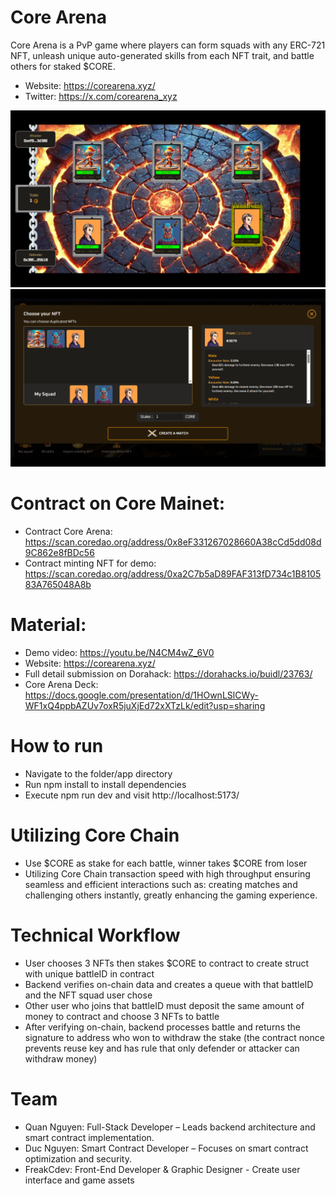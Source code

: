 # Core Arena
Core Arena is a PvP game where players can form squads with any ERC-721 NFT, unleash unique auto-generated skills from each NFT trait, and battle others for staked $CORE.

* Website: https://corearena.xyz/
* Twitter: https://x.com/corearena_xyz

![Battle](/app/static/screenshot2.png)
![Create a match](/app/static/screenshot1.png)

# Contract on Core Mainet:
* Contract Core Arena: https://scan.coredao.org/address/0x8eF331267028660A38cCd5dd08d9C862e8fBDc56
* Contract minting NFT for demo: https://scan.coredao.org/address/0xa2C7b5aD89FAF313fD734c1B810583A765048A8b

# Material:
* Demo video: https://youtu.be/N4CM4wZ_6V0
* Website: https://corearena.xyz/
* Full detail submission on Dorahack: https://dorahacks.io/buidl/23763/
* Core Arena Deck: https://docs.google.com/presentation/d/1HOwnLSlCWy-WF1xQ4ppbAZUv7oxR5juXjEd72xXTzLk/edit?usp=sharing

# How to run
* Navigate to the folder/app directory
* Run npm install to install dependencies
* Execute npm run dev and visit http://localhost:5173/

# Utilizing Core Chain
* Use $CORE as stake for each battle, winner takes $CORE from loser
* Utilizing Core Chain transaction speed with high throughput ensuring seamless and efficient interactions such as: creating matches and challenging others instantly, greatly enhancing the gaming experience.

# Technical Workflow
* User chooses 3 NFTs then stakes $CORE to contract to create struct with unique battleID in contract
* Backend verifies on-chain data and creates a queue with that battleID and the NFT squad user chose
* Other user who joins that battleID must deposit the same amount of money to contract and choose 3 NFTs to battle
* After verifying on-chain, backend processes battle and returns the signature to address who won to withdraw the stake (the contract nonce prevents reuse key and has rule that only defender or attacker can withdraw money)

# Team
*  Quan Nguyen: Full-Stack Developer – Leads backend architecture and smart contract implementation.
*  Duc Nguyen: Smart Contract Developer – Focuses on smart contract optimization and security.
*  FreakCdev: Front-End Developer & Graphic Designer - Create user interface and game assets
